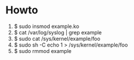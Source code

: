 # Howto
1. $ sudo insmod example.ko
1. $ cat /var/log/syslog | grep example
1. $ sudo cat /sys/kernel/example/foo
1. $ sudo sh -C echo 1 > /sys/kernel/example/foo
1. $ sudo rmmod example

